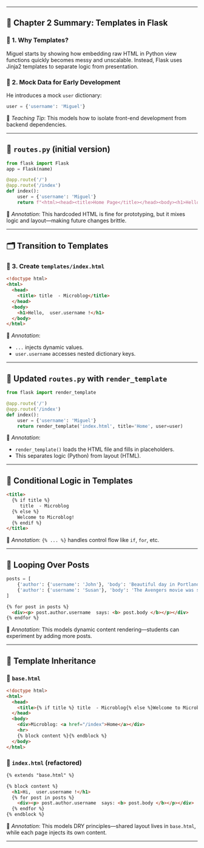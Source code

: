 
---

## 🧩 Chapter 2 Summary: Templates in Flask

### 🔹 1. Why Templates?
Miguel starts by showing how embedding raw HTML in Python view functions quickly becomes messy and unscalable. Instead, Flask uses Jinja2 templates to separate logic from presentation.

### 🔹 2. Mock Data for Early Development
He introduces a mock `user` dictionary:
```python
user = {'username': 'Miguel'}
```
🧠 *Teaching Tip*: This models how to isolate front-end development from backend dependencies.

---

## 🐍 `routes.py` (initial version)

```python
from flask import Flask
app = Flask(name)

@app.route('/')
@app.route('/index')
def index():
	user = {'username': 'Miguel'}
	return f"<html><head><title>Home Page</title></head><body><h1>Hello, {user['username']}!</h1></body></html>"
```

🧠 *Annotation*: This hardcoded HTML is fine for prototyping, but it mixes logic and layout—making future changes brittle.

---

## 🗂️ Transition to Templates

### 🔹 3. Create `templates/index.html`

```html
<!doctype html>
<html>
  <head>
	<title> title  - Microblog</title>
  </head>
  <body>
	<h1>Hello,  user.username !</h1>
  </body>
</html>
```

🧠 *Annotation*:
- ` ... ` injects dynamic values.
- `user.username` accesses nested dictionary keys.

---

## 🐍 Updated `routes.py` with `render_template`

```python
from flask import render_template

@app.route('/')
@app.route('/index')
def index():
	user = {'username': 'Miguel'}
	return render_template('index.html', title='Home', user=user)
```

🧠 *Annotation*:
- `render_template()` loads the HTML file and fills in placeholders.
- This separates logic (Python) from layout (HTML).

---

## 🔄 Conditional Logic in Templates

```html
<title>
  {% if title %}
	 title  - Microblog
  {% else %}
	Welcome to Microblog!
  {% endif %}
</title>
```

🧠 *Annotation*: `{% ... %}` handles control flow like `if`, `for`, etc.

---

## 🔁 Looping Over Posts

```python
posts = [
	{'author': {'username': 'John'}, 'body': 'Beautiful day in Portland!'},
	{'author': {'username': 'Susan'}, 'body': 'The Avengers movie was so cool!'}
]
```

```html
{% for post in posts %}
  <div><p> post.author.username  says: <b> post.body </b></p></div>
{% endfor %}
```

🧠 *Annotation*: This models dynamic content rendering—students can experiment by adding more posts.

---

## 🧬 Template Inheritance

### 🔹 `base.html`

```html
<!doctype html>
<html>
  <head>
	<title>{% if title %} title  - Microblog{% else %}Welcome to Microblog{% endif %}</title>
  </head>
  <body>
	<div>Microblog: <a href="/index">Home</a></div>
	<hr>
	{% block content %}{% endblock %}
  </body>
</html>
```

### 🔹 `index.html` (refactored)

```html
{% extends "base.html" %}

{% block content %}
  <h1>Hi,  user.username !</h1>
  {% for post in posts %}
	<div><p> post.author.username  says: <b> post.body </b></p></div>
  {% endfor %}
{% endblock %}
```

🧠 *Annotation*: This models DRY principles—shared layout lives in `base.html`, while each page injects its own content.

---

